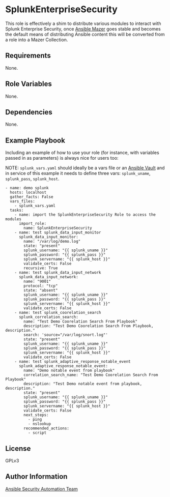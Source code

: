 SplunkEnterpriseSecurity
========================

This role is effectively a shim to distribute various modules to interact with
Splunk Enterprise Security, once [Ansible
Mazer](https://github.com/ansible/mazer) goes stable and becomes the default
means of distributing Ansible content this will be converted from a role into a
Mazer Collection.

Requirements
------------

None.

Role Variables
--------------

None.

Dependencies
------------

None.

Example Playbook
----------------

Including an example of how to use your role (for instance, with variables passed in as parameters) is always nice for users too:

NOTE: `splunk_vars.yaml` should ideally be a vars file or an [Ansible
Vault](https://docs.ansible.com/ansible/latest/user_guide/vault.html) and in
service of this example it needs to define three vars: `splunk_uname`,
`splunk_pass`, `splunk_host`.

    - name: demo splunk
      hosts: localhost
      gather_facts: False
      vars_files:
        - splunk_vars.yaml
      tasks:
        - name: import the SplunkEnterpriseSecurity Role to access the modules
          import_role:
            name: SplunkEnterpriseSecurity
        - name: test splunk_data_input_monitor
          splunk_data_input_monitor:
            name: "/var/log/demo.log"
            state: "present"
            splunk_username: "{{ splunk_uname }}"
            splunk_password: "{{ splunk_pass }}"
            splunk_servername: "{{ splunk_host }}"
            validate_certs: False
            recursive: True
        - name: test splunk_data_input_network
          splunk_data_input_network:
            name: "9001"
            protocol: "tcp"
            state: "absent"
            splunk_username: "{{ splunk_uname }}"
            splunk_password: "{{ splunk_pass }}"
            splunk_servername: "{{ splunk_host }}"
            validate_certs: False
        - name: test splunk_coorelation_search
          splunk_correlation_search:
            name: "Test Demo Coorelation Search From Playbook"
            description: "Test Demo Coorelation Search From Playbook, description."
            search: 'source="/var/log/snort.log"'
            state: "present"
            splunk_username: "{{ splunk_uname }}"
            splunk_password: "{{ splunk_pass }}"
            splunk_servername: "{{ splunk_host }}"
            validate_certs: False
        - name: test splunk_adaptive_response_notable_event
          splunk_adaptive_response_notable_event:
            name: "Demo notable event from playbook"
            correlation_search_name: "Test Demo Coorelation Search From Playbook"
            description: "Test Demo notable event from playbook, description."
            state: "present"
            splunk_username: "{{ splunk_uname }}"
            splunk_password: "{{ splunk_pass }}"
            splunk_servername: "{{ splunk_host }}"
            validate_certs: False
            next_steps:
              - ping
              - nslookup
            recommended_actions:
              - script

License
-------

GPLv3

Author Information
------------------

[Ansible Security Automation Team](https://github.com/ansible-security)
